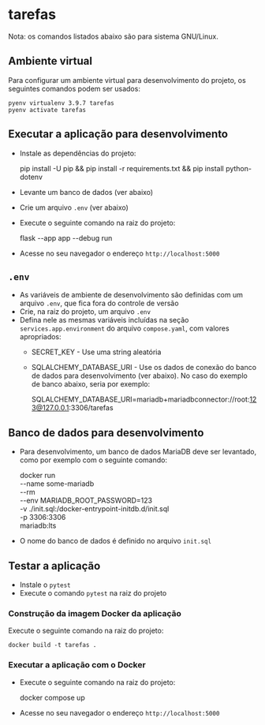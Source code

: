 # tarefas

Nota: os comandos listados abaixo são para sistema GNU/Linux.


## Ambiente virtual

Para configurar um ambiente virtual para desenvolvimento do projeto, os seguintes comandos podem ser usados:

    pyenv virtualenv 3.9.7 tarefas
    pyenv activate tarefas


## Executar a aplicação para desenvolvimento

- Instale as dependências do projeto:

    pip install -U pip && pip install -r requirements.txt && pip install python-dotenv

- Levante um banco de dados (ver abaixo)
- Crie um arquivo `.env` (ver abaixo)
- Execute o seguinte comando na raiz do projeto:

    flask --app app --debug run

- Acesse no seu navegador o endereço `http://localhost:5000`


## `.env`

- As variáveis de ambiente de desenvolvimento são definidas com um arquivo `.env`, que fica fora do controle de versão
- Crie, na raiz do projeto, um arquivo `.env`
- Defina nele as mesmas variáveis incluídas na seção `services.app.environment` do arquivo `compose.yaml`, com valores apropriados:
  - SECRET_KEY - Use uma string aleatória
  - SQLALCHEMY_DATABASE_URI - Use os dados de conexão do banco de dados para desenvolvimento (ver abaixo). No caso do exemplo de banco abaixo, seria por exemplo:

    SQLALCHEMY_DATABASE_URI=mariadb+mariadbconnector://root:123@127.0.0.1:3306/tarefas


## Banco de dados para desenvolvimento

- Para desenvolvimento, um banco de dados MariaDB deve ser levantado, como por exemplo com o seguinte comando:

    docker run \
           --name some-mariadb \
           --rm \
           --env MARIADB_ROOT_PASSWORD=123 \
           -v ./init.sql:/docker-entrypoint-initdb.d/init.sql \
           -p 3306:3306 \
           mariadb:lts

- O nome do banco de dados é definido no arquivo `init.sql`


## Testar a aplicação

- Instale o `pytest`
- Execute o comando `pytest` na raiz do projeto


### Construção da imagem Docker da aplicação

Execute o seguinte comando na raiz do projeto:

    docker build -t tarefas .


### Executar a aplicação com o Docker

- Execute o seguinte comando na raiz do projeto:

    docker compose up

- Acesse no seu navegador o endereço `http://localhost:5000`
